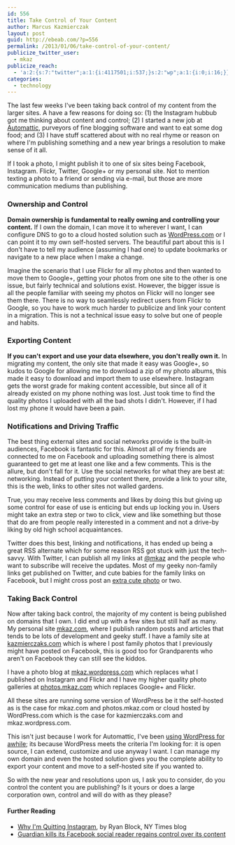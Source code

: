 ```yaml
---
id: 556
title: Take Control of Your Content
author: Marcus Kazmierczak
layout: post
guid: http://ebeab.com/?p=556
permalink: /2013/01/06/take-control-of-your-content/
publicize_twitter_user:
  - mkaz
publicize_reach:
  - 'a:2:{s:7:"twitter";a:1:{i:4117501;i:537;}s:2:"wp";a:1:{i:0;i:16;}}'
categories:
  - technology
---
```

The last few weeks I've been taking back control of my content from the larger sites. A have a few reasons for doing so: (1) the Instagram hubbub got me thinking about content and control; (2) I started a new job at [Automattic][1], purveyors of fine blogging software and want to eat some dog food; and (3) I have stuff scattered about with no real rhyme or reason on where I'm publishing something and a new year brings a resolution to make sense of it all.

If I took a photo, I might publish it to one of six sites being Facebook, Instagram. Flickr, Twitter, Google+ or my personal site. Not to mention texting a photo to a friend or sending via e-mail, but those are more communication mediums than publishing.

### Ownership and Control 

**Domain ownership is fundamental to really owning and controlling your content.** If I own the domain, I can move it to wherever I want, I can configure DNS to go to a cloud hosted solution such as [WordPress.com][2] or I can point it to my own self-hosted servers. The beautiful part about this is I don't have to tell my audience (assuming I had one) to update bookmarks or navigate to a new place when I make a change.

Imagine the scenario that I use Flickr for all my photos and then wanted to move them to Google+, getting your photos from one site to the other is one issue, but fairly technical and solutions exist. However, the bigger issue is all the people familiar with seeing my photos on Flickr will no longer see them there. There is no way to seamlessly redirect users from Flickr to Google, so you have to work much harder to publicize and link your content in a migration. This is not a technical issue easy to solve but one of people and habits.

### Exporting Content 

**If you can't export and use your data elsewhere, you don't really own it.** In migrating my content, the only site that made it easy was Google+, so kudos to Google for allowing me to download a zip of my photo albums, this made it easy to download and import them to use elsewhere. Instagram gets the worst grade for making content accessible, but since all of it already existed on my phone nothing was lost. Just took time to find the quality photos I uploaded with all the bad shots I didn't. However, if I had lost my phone it would have been a pain.

### Notifications and Driving Traffic 

The best thing external sites and social networks provide is the built-in audiences, Facebook is fantastic for this. Almost all of my friends are connected to me on Facebook and uploading something there is almost guaranteed to get me at least one like and a few comments. This is the allure, but don't fall for it. Use the social networks for what they are best at: networking. Instead of putting your content there, provide a link to your site, this is the web, links to other sites not walled gardens.

True, you may receive less comments and likes by doing this but giving up some control for ease of use is enticing but ends up locking you in. Users might take an extra step or two to click, view and like something but those that do are from people really interested in a comment and not a drive-by liking by old high school acquaintances.

Twitter does this best, linking and notifications, it has ended up being a great RSS alternate which for some reason RSS got stuck with just the tech-savvy. With Twitter, I can publish all my links at [@mkaz][3] and the people who want to subscribe will receive the updates. Most of my geeky non-family links get published on Twitter, and cute babies for the family links on Facebook, but I might cross post an [extra cute photo][4] or two.

### Taking Back Control 

Now after taking back control, the majority of my content is being published on domains that I own. I did end up with a few sites but still half as many. My personal site [mkaz.com][5], where I publish random posts and articles that tends to be lots of development and geeky stuff. I have a family site at [kazmierczaks.com][6] which is where I post family photos that I previously might have posted on Facebook, this is good too for Grandparents who aren't on Facebook they can still see the kiddos.

I have a photo blog at [mkaz.wordpress.com][7] which replaces what I published on Instagram and Flickr and I have my higher quality photo galleries at [photos.mkaz.com][8] which replaces Google+ and Flickr.

All these sites are running some version of WordPress be it the self-hosted as is the case for mkaz.com and photos.mkaz.com or cloud hosted by WordPress.com which is the case for kazmierczaks.com and mkaz.wordpress.com.

This isn't just because I work for Automattic, I've been [using WordPress for awhile][9]; its because WordPress meets the criteria I'm looking for: it is open source, I can extend, customize and use anyway I want. I can manage my own domain and even the hosted solution gives you the complete ability to export your content and move to a self-hosted site if you wanted to.

So with the new year and resolutions upon us, I ask you to consider, do you control the content you are publishing? Is it yours or does a large corporation own, control and will do with as they please?

#### Further Reading

  * [Why I'm Quitting Instagram][10], by Ryan Block, NY Times blog 
  * [Guardian kills its Facebook social reader regains control over its content][11]

 [1]: http://www.automattic.com
 [2]: http://wordpress.com/
 [3]: http://twitter.com/mkaz
 [4]: http://mkaz.wordpress.com/2012/12/29/the-moods-of-marisa/
 [5]: https://mkaz.com/
 [6]: http://kazmierczaks.com/
 [7]: http://mkaz.wordpress.com/
 [8]: http://photos.mkaz.com/
 [9]: https://mkaz.com/web-dev/finally-using-some-one-elses-blog-software
 [10]: http://bits.blogs.nytimes.com/2012/12/31/126113/
 [11]: http://gigaom.com/2012/12/13/guardian-kills-its-facebook-social-reader-regains-control-over-its-content/